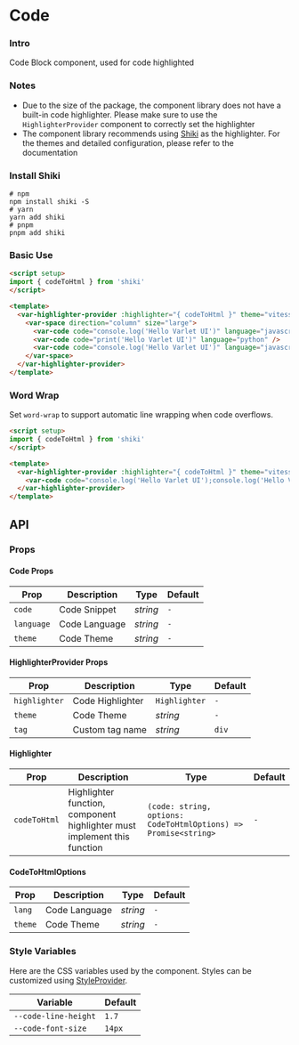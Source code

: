 # Code

### Intro

Code Block component, used for code highlighted

### Notes

- Due to the size of the package, the component library does not have a built-in code highlighter. Please make sure to use the `HighlighterProvider` component to correctly set the highlighter
- The component library recommends using [Shiki](https://shiki.tmrs.site/) as the highlighter. For the themes and detailed configuration, please refer to the documentation

### Install Shiki

```shell
# npm
npm install shiki -S
# yarn
yarn add shiki
# pnpm
pnpm add shiki
```

### Basic Use

```html
<script setup>
import { codeToHtml } from 'shiki'
</script>

<template>
  <var-highlighter-provider :highlighter="{ codeToHtml }" theme="vitesse-light">
    <var-space direction="column" size="large">
      <var-code code="console.log('Hello Varlet UI')" language="javascript" />
      <var-code code="print('Hello Varlet UI')" language="python" />
      <var-code code="console.log('Hello Varlet UI')" language="javascript" theme="github-light" />
    </var-space>
  </var-highlighter-provider>
</template>
```

### Word Wrap

Set `word-wrap` to support automatic line wrapping when code overflows.

```html
<script setup>
import { codeToHtml } from 'shiki'
</script>

<template>
  <var-highlighter-provider :highlighter="{ codeToHtml }" theme="vitesse-light">
    <var-code code="console.log('Hello Varlet UI');console.log('Hello Varlet UI');" language="javascript" word-wrap />
  </var-highlighter-provider>
</template>
```

## API

### Props

#### Code Props

| Prop | Description | Type | Default |
|------------------|-------------------------------------------------------------|-----------------|------------------|
| `code`           | Code Snippet                                                      | _string_       | `-`              |
| `language`       | Code Language                                                         | _string_       | `-`              |
| `theme`          | Code Theme                                                         | _string_       | `-`              |

#### HighlighterProvider Props

| Prop | Description | Type | Default |
|------------------|--------------------------------------------------------------|----------------|------------------|
| `highlighter`    | Code Highlighter                                                       | `Highlighter`   | `-`              |
| `theme`          | Code Theme                                                         | _string_       | `-`              |
| `tag`            | Custom tag name                                                  | _string_       | `div`              |

#### Highlighter

| Prop | Description | Type | Default |
| ------ | ------ | ------ | ------ |
| `codeToHtml` | Highlighter function, component highlighter must implement this function | `(code: string, options: CodeToHtmlOptions) => Promise<string>` | `-`

#### CodeToHtmlOptions

| Prop | Description | Type | Default |
| ------ | ------ | ------ | ------ |
| `lang` | Code Language | _string_ | `-` |
| `theme` | Code Theme | _string_ | `-` |

### Style Variables
Here are the CSS variables used by the component. Styles can be customized using [StyleProvider](#/en-US/style-provider).

| Variable | Default |
| --- | --- |
| `--code-line-height` | `1.7` |
| `--code-font-size` | `14px` |
